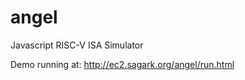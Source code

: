 angel
=====

Javascript RISC-V ISA Simulator

Demo running at: http://ec2.sagark.org/angel/run.html
